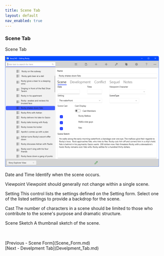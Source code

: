 ```yaml
---
title: Scene Tab
layout: default
nav_enabled: true
---
```

### Scene Tab ###
Scene Tab

![](Scene-Scene-Tab.png)

Date and Time		Identify when the scene occurs.

Viewpoint		Viewpoint should generally not change within a single scene.

Setting		This control lists the settings defined on the Setting form.  Select one of the listed settings to provide a backdrop for the scene.

Cast		The number of characters in a scene should be limited to those who contribute to the scene's purpose and dramatic structure.

Scene Sketch		A thumbnail sketch of the scene.


 <br/>
 <br/>
[Previous - Scene Form](Scene_Form.md) <br/>
[Next - Develpment Tab](Develpment_Tab.md) <br/>

